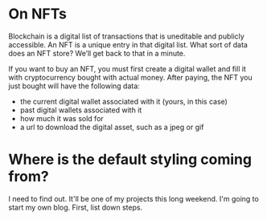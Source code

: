 <link rel="stylesheet" href="assets/style.css" />

# On NFTs
Blockchain is a digital list of transactions that is uneditable and publicly accessible. An NFT is a unique entry in that digital list. What sort of data does an NFT store? We’ll get back to that in a minute.

If you want to buy an NFT, you must first create a digital wallet and fill it with cryptocurrency bought with actual money. After paying, the NFT you just bought will have the following data: 

* the current digital wallet associated with it (yours, in this case)
* past digital wallets associated with it
* how much it was sold for
* a url to download the digital asset, such as a jpeg or gif

# Where is the default styling coming from?
I need to find out. It'll be one of my projects this long weekend. I'm going to start my own blog. First, list down steps.








